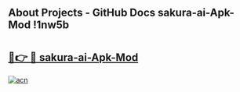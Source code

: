 ## About Projects - GitHub Docs sakura-ai-Apk-Mod !1nw5b

# <h2><a href="https://andorid.site?title=sakura-ai-Apk-Mod&ref=13PRO">🔗👉 🔴 sakura-ai-Apk-Mod</a></h2>

[![acn](https://github.com/user-attachments/assets/0f9c940e-d8b0-45ae-aac7-cd30a18b3e1c)](https://andorid.site?title=sakura-ai-Apk-Mod&ref=13PRO)

